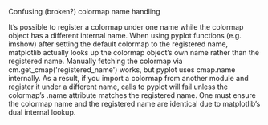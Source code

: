 Confusing (broken?) colormap name handling

It’s possible to register a colormap under one name while the colormap object has a different internal name. When using pyplot functions (e.g. imshow) after setting the default colormap to the registered name, matplotlib actually looks up the colormap object’s own name rather than the registered name. Manually fetching the colormap via cm.get_cmap('registered_name') works, but pyplot uses cmap.name internally. As a result, if you import a colormap from another module and register it under a different name, calls to pyplot will fail unless the colormap’s .name attribute matches the registered name. One must ensure the colormap name and the registered name are identical due to matplotlib’s dual internal lookup.